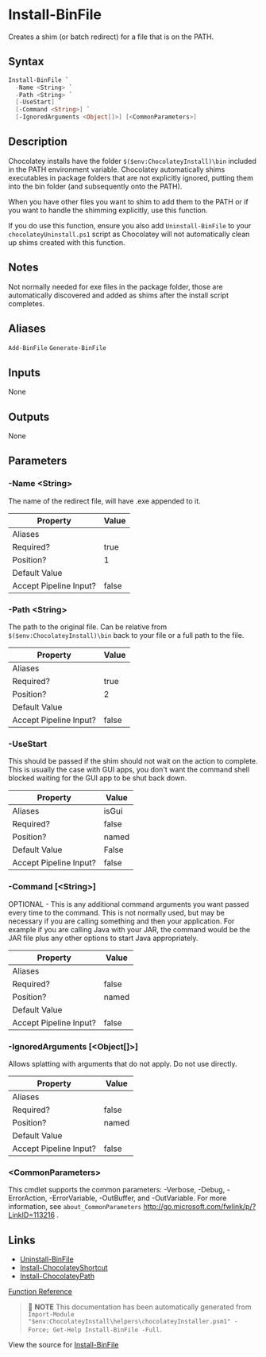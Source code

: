 ﻿---
Order: 170
xref: install-binfile
Title: Install-BinFile
Description: Information on Install-BinFile function
RedirectFrom:
  - docs/helpers-install-bin-file
  - docs/helpersinstallbinfile
---

# Install-BinFile

<!-- This documentation is automatically generated from https://github.com/chocolatey/choco/blob/stable/src/chocolatey.resources/helpers/functions/Install-BinFile.ps1 using https://github.com/chocolatey/choco/blob/stable/GenerateDocs.ps1. Contributions are welcome at the original location(s). -->

Creates a shim (or batch redirect) for a file that is on the PATH.

## Syntax

~~~powershell
Install-BinFile `
  -Name <String> `
  -Path <String> `
  [-UseStart] `
  [-Command <String>] `
  [-IgnoredArguments <Object[]>] [<CommonParameters>]
~~~

## Description

Chocolatey installs have the folder `$($env:ChocolateyInstall)\bin`
included in the PATH environment variable. Chocolatey automatically
shims executables in package folders that are not explicitly ignored,
putting them into the bin folder (and subsequently onto the PATH).

When you have other files you want to shim to add them to the PATH or
if you want to handle the shimming explicitly, use this function.

If you do use this function, ensure you also add `Uninstall-BinFile` to
your `chocolateyUninstall.ps1` script as Chocolatey will not
automatically clean up shims created with this function.

## Notes

Not normally needed for exe files in the package folder, those are
automatically discovered and added as shims after the install script
completes.

## Aliases

`Add-BinFile`
`Generate-BinFile`


## Inputs

None

## Outputs

None

## Parameters

###  -Name &lt;String&gt;
The name of the redirect file, will have .exe appended to it.

Property               | Value
---------------------- | -----
Aliases                | 
Required?              | true
Position?              | 1
Default Value          | 
Accept Pipeline Input? | false
 
###  -Path &lt;String&gt;
The path to the original file. Can be relative from
`$($env:ChocolateyInstall)\bin` back to your file or a full path to the
file.

Property               | Value
---------------------- | -----
Aliases                | 
Required?              | true
Position?              | 2
Default Value          | 
Accept Pipeline Input? | false
 
###  -UseStart
This should be passed if the shim should not wait on the action to
complete. This is usually the case with GUI apps, you don't want the
command shell blocked waiting for the GUI app to be shut back down.

Property               | Value
---------------------- | -----
Aliases                | isGui
Required?              | false
Position?              | named
Default Value          | False
Accept Pipeline Input? | false
 
###  -Command [&lt;String&gt;]
OPTIONAL - This is any additional command arguments you want passed
every time to the command. This is not normally used, but may be
necessary if you are calling something and then your application. For
example if you are calling Java with your JAR, the command would be the
JAR file plus any other options to start Java appropriately.

Property               | Value
---------------------- | -----
Aliases                | 
Required?              | false
Position?              | named
Default Value          | 
Accept Pipeline Input? | false
 
###  -IgnoredArguments [&lt;Object[]&gt;]
Allows splatting with arguments that do not apply. Do not use directly.

Property               | Value
---------------------- | -----
Aliases                | 
Required?              | false
Position?              | named
Default Value          | 
Accept Pipeline Input? | false
 
### &lt;CommonParameters&gt;

This cmdlet supports the common parameters: -Verbose, -Debug, -ErrorAction, -ErrorVariable, -OutBuffer, and -OutVariable. For more information, see `about_CommonParameters` http://go.microsoft.com/fwlink/p/?LinkID=113216 .


## Links

 * [Uninstall-BinFile](xref:uninstall-binfile)
 * [Install-ChocolateyShortcut](xref:install-chocolateyshortcut)
 * [Install-ChocolateyPath](xref:install-chocolateypath)


[Function Reference](xref:powershell-reference)

> :memo: **NOTE** This documentation has been automatically generated from `Import-Module "$env:ChocolateyInstall\helpers\chocolateyInstaller.psm1" -Force; Get-Help Install-BinFile -Full`.

View the source for [Install-BinFile](https://github.com/chocolatey/choco/blob/stable/src/chocolatey.resources/helpers/functions/Install-BinFile.ps1)
